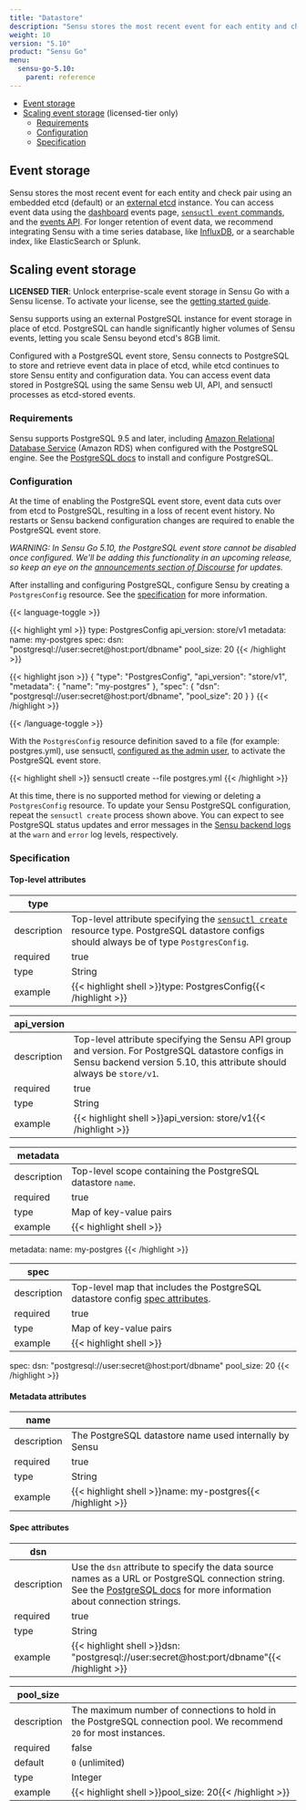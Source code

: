 ```yaml
---
title: "Datastore"
description: "Sensu stores the most recent event for each entity and check pair using an embedded etcd (default) or an external etcd instance. Sensu also supports using an external PostgreSQL instance for event storage in place of etcd (licensed-tier only). Read the reference to configure enterprise-scale event storage using PostgreSQL."
weight: 10
version: "5.10"
product: "Sensu Go"
menu:
  sensu-go-5.10:
    parent: reference
---
```


- [Event storage](#event-storage)
- [Scaling event storage](#scaling-event-storage) (licensed-tier only)
  - [Requirements](#requirements)
  - [Configuration](#configuration)
  - [Specification](#specification)

## Event storage

Sensu stores the most recent event for each entity and check pair using an embedded etcd (default) or an [external etcd][8] instance.
You can access event data using the [dashboard][9] events page, [`sensuctl event` commands][10], and the [events API][11].
For longer retention of event data, we recommend integrating Sensu with a time series database, like [InfluxDB][12], or a searchable index, like ElasticSearch or Splunk.

## Scaling event storage

**LICENSED TIER**: Unlock enterprise-scale event storage in Sensu Go with a Sensu license. To activate your license, see the [getting started guide][13].

Sensu supports using an external PostgreSQL instance for event storage in place of etcd.
PostgreSQL can handle significantly higher volumes of Sensu events, letting you scale Sensu beyond etcd's 8GB limit.

Configured with a PostgreSQL event store, Sensu connects to PostgreSQL to store and retrieve event data in place of etcd, while etcd continues to store Sensu entity and configuration data.
You can access event data stored in PostgreSQL using the same Sensu web UI, API, and sensuctl processes as etcd-stored events.

### Requirements

Sensu supports PostgreSQL 9.5 and later, including [Amazon Relational Database Service][3] (Amazon RDS) when configured with the PostgreSQL engine.
See the [PostgreSQL docs][14] to install and configure PostgreSQL.

### Configuration

At the time of enabling the PostgreSQL event store, event data cuts over from etcd to PostgreSQL, resulting in a loss of recent event history.
No restarts or Sensu backend configuration changes are required to enable the PostgreSQL event store.

_WARNING: In Sensu Go 5.10, the PostgreSQL event store cannot be disabled once configured. We'll be adding this functionality in an upcoming release, so keep an eye on the [announcements section of Discourse][4] for updates._

After installing and configuring PostgreSQL, configure Sensu by creating a `PostgresConfig` resource. See the [specification](#specification) for more information.

{{< language-toggle >}}

{{< highlight yml >}}
type: PostgresConfig
api_version: store/v1
metadata:
  name: my-postgres
spec:
  dsn: "postgresql://user:secret@host:port/dbname"
  pool_size: 20
{{< /highlight >}}

{{< highlight json >}}
{
  "type": "PostgresConfig",
  "api_version": "store/v1",
  "metadata": {
    "name": "my-postgres"
  },
  "spec": {
    "dsn": "postgresql://user:secret@host:port/dbname",
    "pool_size": 20
  }
}
{{< /highlight >}}

{{< /language-toggle >}}

With the `PostgresConfig` resource definition saved to a file (for example: postgres.yml), use sensuctl, [configured as the admin user][1], to activate the PostgreSQL event store.

{{< highlight shell >}}
sensuctl create --file postgres.yml
{{< /highlight >}}

At this time, there is no supported method for viewing or deleting a `PostgresConfig` resource.
To update your Sensu PostgreSQL configuration, repeat the `sensuctl create` process shown above.
You can expect to see PostgreSQL status updates and error messages in the [Sensu backend logs][2] at the `warn` and `error` log levels, respectively.

### Specification

#### Top-level attributes

type         |      |
-------------|------
description  | Top-level attribute specifying the [`sensuctl create`][sc] resource type. PostgreSQL datastore configs should always be of type `PostgresConfig`.
required     | true
type         | String
example      | {{< highlight shell >}}type: PostgresConfig{{< /highlight >}}

api_version  |      |
-------------|------
description  | Top-level attribute specifying the Sensu API group and version. For PostgreSQL datastore configs in Sensu backend version 5.10, this attribute should always be `store/v1`.
required     | true
type         | String
example      | {{< highlight shell >}}api_version: store/v1{{< /highlight >}}

metadata     |      |
-------------|------
description  | Top-level scope containing the PostgreSQL datastore `name`.
required     | true
type         | Map of key-value pairs
example      | {{< highlight shell >}}
metadata:
  name: my-postgres
{{< /highlight >}}

spec         |      |
-------------|------
description  | Top-level map that includes the PostgreSQL datastore config [spec attributes][sp].
required     | true
type         | Map of key-value pairs
example      | {{< highlight shell >}}
spec:
  dsn: "postgresql://user:secret@host:port/dbname"
  pool_size: 20
{{< /highlight >}}

#### Metadata attributes

name         |      |
-------------|------
description  | The PostgreSQL datastore name used internally by Sensu
required     | true
type         | String
example      | {{< highlight shell >}}name: my-postgres{{< /highlight >}}

#### Spec attributes

dsn          |      |
-------------|------
description  | Use the `dsn` attribute to specify the data source names as a URL or PostgreSQL connection string. See the [PostgreSQL docs][15] for more information about connection strings.
required     | true
type         | String
example      | {{< highlight shell >}}dsn: "postgresql://user:secret@host:port/dbname"{{< /highlight >}}

pool_size    |      |
-------------|------
description  | The maximum number of connections to hold in the PostgreSQL connection pool. We recommend `20` for most instances. 
required     | false
default      | `0` (unlimited)
type         | Integer
example      | {{< highlight shell >}}pool_size: 20{{< /highlight >}}

[1]: ../../sensuctl/reference/#first-time-setup
[2]: ../../guides/troubleshooting
[3]: https://aws.amazon.com/rds/
[4]: https://discourse.sensu.io/c/announcements
[8]: ../../guides/clustering/#using-an-external-etcd-cluster
[9]: ../../dashboard/overview
[10]: ../../sensuctl/reference/#sensuctl-event
[11]: ../../api/events
[12]: ../../guides/influx-db-metric-handler
[13]: ../../getting-started/enterprise
[14]: https://www.postgresql.org
[15]: https://www.postgresql.org/docs/current/libpq-connect.html#LIBPQ-CONNSTRING
[sc]: ../../sensuctl/reference#creating-resources
[sp]: #spec-attributes
